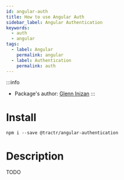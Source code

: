 ```yaml
---
id: angular-auth
title: How to use Angular Auth
sidebar_label: Angular Authentication
keywords: 
  - auth
  - angular
tags:
  - label: Angular
    permalink: angular
  - label: Authentication
    permalink: auth
---
```


:::info
- Package's author: [Glenn Inizan](https://github.com/GlennTractr)
:::

# Install

`npm i --save @tractr/angular-authentication`

# Description

TODO